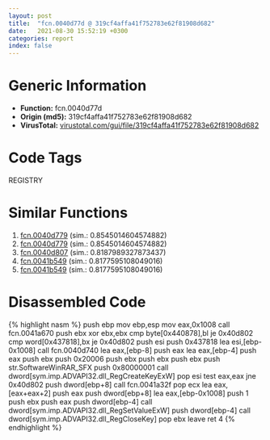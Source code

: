 ```yaml
---
layout: post
title:  "fcn.0040d77d @ 319cf4affa41f752783e62f81908d682"
date:   2021-08-30 15:52:19 +0300
categories: report
index: false
---
```


# Generic Information
- **Function:** fcn.0040d77d
- **Origin (md5):** 319cf4affa41f752783e62f81908d682
- **VirusTotal:** [virustotal.com/gui/file/319cf4affa41f752783e62f81908d682][virustotal_ref]

# Code Tags
<span class="tag" id="REGISTRY">REGISTRY</span>


# Similar Functions

1. [fcn.0040d779][similar_1_ref] (sim.: 0.8545014604574882)
2. [fcn.0040d779][similar_2_ref] (sim.: 0.8545014604574882)
3. [fcn.0040d807][similar_3_ref] (sim.: 0.8187989327873437)
4. [fcn.0041b549][similar_4_ref] (sim.: 0.8177595108049016)
5. [fcn.0041b549][similar_5_ref] (sim.: 0.8177595108049016)


# Disassembled Code

{% highlight nasm %}
push ebp
mov ebp,esp
mov eax,0x1008
call fcn.0041a670
push ebx
xor ebx,ebx
cmp byte[0x440878],bl
je 0x40d802
cmp word[0x437818],bx
je 0x40d802
push esi
push 0x437818
lea esi,[ebp-0x1008]
call fcn.0040d740
lea eax,[ebp-8]
push eax
lea eax,[ebp-4]
push eax
push ebx
push 0x20006
push ebx
push ebx
push ebx
push str.SoftwareWinRAR_SFX
push 0x80000001
call dword[sym.imp.ADVAPI32.dll_RegCreateKeyExW]
pop esi
test eax,eax
jne 0x40d802
push dword[ebp+8]
call fcn.0041a32f
pop ecx
lea eax,[eax+eax+2]
push eax
push dword[ebp+8]
lea eax,[ebp-0x1008]
push 1
push ebx
push eax
push dword[ebp-4]
call dword[sym.imp.ADVAPI32.dll_RegSetValueExW]
push dword[ebp-4]
call dword[sym.imp.ADVAPI32.dll_RegCloseKey]
pop ebx
leave 
ret 4
{% endhighlight %}


[similar_1_ref]: /report/fcn.0040d779@88e03379526f823ce2de3b236adcaf80
[similar_2_ref]: /report/fcn.0040d779@7e044e51324f9f80f4e97d8f3549c003
[similar_3_ref]: /report/fcn.0040d807@319cf4affa41f752783e62f81908d682
[similar_4_ref]: /report/fcn.0041b549@f068e0a788db6c075da6c407576e943b
[similar_5_ref]: /report/fcn.0041b549@e02c832a2c768752009e071574e12967
[virustotal_ref]: https://www.virustotal.com/gui/file/319cf4affa41f752783e62f81908d682